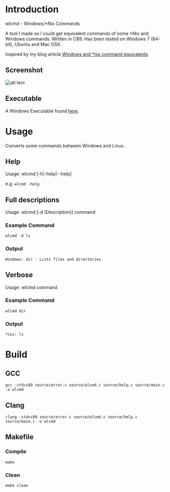 # Introduction

wlcmd - Windows/*Nix Commands

A tool I made so I could get equivalent commands of some *Nix and Windows commands. 
Written in C89. Has been tested on Windows 7 (64-bit), Ubuntu and Mac OSX.

Inspired by my blog article [Windows and *nix command equivalents](http://www.brendonbody.com/2013/01/28/windows-and-nix-command-equivalents/)

## Screenshot

![alt text](http://www.brendonbody.com/wp-content/uploads/2013/01/Screen-Shot-2015-11-29-at-7.47.14-am.png "Command line screenshot of wlcmd")

## Executable

A Windows Executable found [here](https://github.com/bbody/wlcmd/releases/latest).

# Usage

Converts some commands between Windows and Linux.

## Help

Usage: wlcmd [-h|-help|--help]

e.g. `wlcmd -help`

## Full descriptions
Usage: wlcmd [-d (Description)] command

### Example Command

`wlcmd -d ls`

### Output

`Windows: dir - Lists files and directories`

## Verbose
Usage: wlcmd command

### Example Command

`wlcmd dir`

### Output

`*nix: ls`

# Build

## GCC

`gcc -std=c89 source/error.c source/wlcmd.c source/help.c source/main.c -o wlcmd`

## Clang

`clang -std=c89 source/error.c source/wlcmd.c source/help.c source/main.c -o wlcmd`

## Makefile

### Compile

`make`

### Clean

`make clean`
